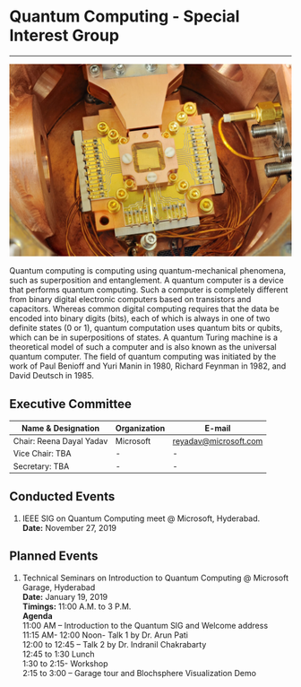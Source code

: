 # Quantum Computing - Special Interest Group
---

![](/user/img/computer-society/quantum-computing-sig.jpg "IEEE Computer Society - Quantum Computing Special Interest Group")

Quantum computing is computing using quantum-mechanical phenomena, such as superposition and entanglement. A quantum computer is a device that performs quantum computing. Such a computer is completely different from binary digital electronic computers based on transistors and capacitors. Whereas common digital computing requires that the data be encoded into binary digits (bits), each of which is always in one of two definite states (0 or 1), quantum computation uses quantum bits or qubits, which can be in superpositions of states. A quantum Turing machine is a theoretical model of such a computer and is also known as the universal quantum computer. The field of quantum computing was initiated by the work of Paul Benioff and Yuri Manin in 1980, Richard Feynman in 1982, and David Deutsch in 1985.

## Executive Committee

| Name & Designation       | Organization | E-mail                |
| ------------------------ | ------------ | --------------------- |
| Chair: Reena Dayal Yadav | Microsoft    | reyadav@microsoft.com |
| Vice Chair: TBA          | -            | -                     |
| Secretary: TBA           | -            | -                     |

## Conducted Events
1. IEEE SIG on Quantum Computing meet @ Microsoft, Hyderabad.    
**Date:** November 27, 2019

## Planned Events
1. Technical Seminars on Introduction to Quantum Computing @ Microsoft Garage, Hyderabad  
**Date:** January 19, 2019  
**Timings:** 11:00 A.M. to 3 P.M.  
**Agenda**  
11:00 AM – Introduction to the Quantum SIG and Welcome address  
11:15 AM- 12:00 Noon- Talk 1 by Dr. Arun Pati  
12:00 to 12:45 – Talk 2 by Dr. Indranil Chakrabarty  
12:45 to 1:30 Lunch  
1:30 to 2:15- Workshop  
2:15 to 3:00 – Garage tour and Blochsphere Visualization Demo  